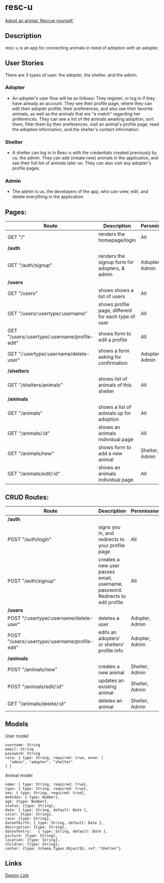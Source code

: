 # resc-u

[Adopt an animal. Rescue yourself.](https://resc-u-app.herokuapp.com/)


## Description

resc-u is an app for connecting animals in need of adoption with an adopter.

## User Stories

There are 3 types of user: the adopter, the shelter, and the admin.

### Adopter

- An adopter's user flow will be as follows: They register, or log in if they have already an account. They see their profile page, where they can edit their adopter profile, their preferences, and also see their favorite animals, as well as the animals that are "a match" regarding her preferences. They can see a list of the animals awaiting adoption, sort them, filter them by their preferences, visit an animal's profile page, read the adoption information, and the shelter's contact information.

### Shelter

- A shelter can log in in Resc-u with the credentials created previously by us, the admin. They can add (create new) animals in the application, and see their full list of animals later on. They can also visit any adopter's profile pages.

### Admin

- The admin is us, the developers of the app, who can view, edit, and delete everything in the application.

<!--

 ## Backlog

List of other features outside of the MVPs scope

User profile:

- see my profile
- upload my profile picture
- see other users profile
- list of events created by the user
- list events the user is attending

 -->

## Pages:

| Route                                         | Description                                         | Persmissions   |
| --------------------------------------------- | --------------------------------------------------- | -------------- |
| GET "/"                                       | renders the homepage/login                          | All            |
| **/auth**                                     |                                                     |                |
| GET "/auth/signup"                            | renders the signup form for adopters, & admin       | Adopter, Admin |
| **/users**                                    |                                                     |                |
| GET "/users"                                  | shows shows a list of users                         | All            |
| GET "/users/:usertype/:username"              | shows profile page, different for each type of user | All            |
| GET "/users/:usertype/:username/profile-edit" | shows form to edit a profile                        | All            |
| GET "/:usertype/:username/delete-user"        | shows a form asking for confirmation                | Adopter, Admin |
| **/shelters**                                 |                                                     |                |
| GET "/shelters/animals"                       | shows list of animals of this shelter               | All            |
| **/animals**                                  |                                                     |                |
| GET "/animals"                                | shows a list of animals up for adoption             | All            |
| GET "/animals/:id"                            | shows an animals individual page                    | All            |
| GET "/animals/new"                            | shows form to add a new animal                      | Shelter, Admin |
| GET "/animals/edit/:id"                       | shows an animals individual page                    | All            |

## CRUD Routes:

| Route                                          | Description                                                                    | Persmissions   |
| ---------------------------------------------- | ------------------------------------------------------------------------------ | -------------- |
| **/auth**                                      |                                                                                |                |
| POST "/auth/login"                             | signs you in, and redirects to your profile page                               | All            |
| POST "/auth/signup"                            | creates a new user passes email, username, password. Redirects to edit profile | All            |
| **/users**                                     |                                                                                |                |
| POST "/:usertype/:username/delete-user"        | deletes a user                                                                 | Adopter, Admin |
| POST "/users/:usertype/:username/profile-edit" | edits an adopters' or shelters' profile info                                   | Adopter, Admin |
| **/animals**                                   |                                                                                |                |
| POST "/animals/new"                            | creates a new animal                                                           | Shelter, Admin |
| POST "/animals/edit/:id"                       | updates an existing animal                                                     | Shelter, Admin |
| GET "/animals/delete/:id"                      | deletes an animal                                                              | Shelter, Admin |

## Models

User model

```
username: String
email: String
password: String
role: { type: String, required: true, enum: [
  "admin", "adopter", "shelter"
] }
```

Animal model

```
name: { type: String, required: true},
type: { type: String, required: true},
sex: { type: String, required: true},
medidas: { type: Number},
age: {type: Number},
status: {type: String},
date: { type: String, default: Date },
color: {type: String},
race: {type: String},
dateofbirth: { type: String, default: Date },
description: {type: String},
dateofentry:   { type: String, default: Date },
picture: {type: String},
location: {type: String},
children: {type: String},
center: {type: Schema.Types.ObjectId, ref: "Shelter"}
```

## Links

[Deploy Link](https://resc-u-app.herokuapp.com/)

